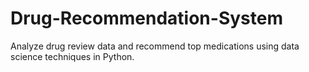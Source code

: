 # Drug-Recommendation-System
Analyze drug review data and recommend top medications using data science techniques in Python.
